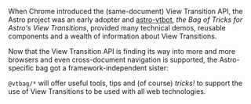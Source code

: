 When Chrome introduced the (same-document) View Transition API, the Astro project was an early adopter and [astro-vtbot](github.com/martrapp/astro-vtbot), *the Bag of Tricks for Astro's View Transitions*, provided many technical demos, reusable components and a wealth of information about View Transitions.

Now that the View Transition API is finding its way into more and more browsers and even cross-document navigation is supported, the Astro-specific bag got a framework-independent sister:

`@vtbag/*` will offer useful tools, tips and (of course) *tricks!* to support the use of View Transitions to be used with all web technologies.